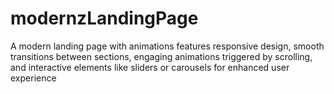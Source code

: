 # modernzLandingPage
A modern landing page with animations features responsive design, smooth transitions between sections, engaging animations triggered by scrolling, and interactive elements like sliders or carousels for enhanced user experience
